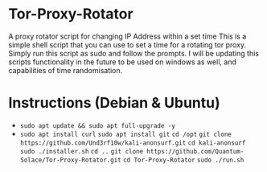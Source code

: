 # Tor-Proxy-Rotator
A proxy rotator script for changing IP Address within a set time
This is a simple shell script that you can use to set a time for a rotating tor proxy. Simply run this script as sudo and follow the prompts.
I will be updating this scripts functionality in the future to be used on windows as well, and capabilities of time randomisation.

# Instructions (Debian & Ubuntu)
- `sudo apt update && sudo apt full-upgrade -y`
- `sudo apt install curl`
`sudo apt install git`
`cd /opt`
`git clone https://github.com/Und3rf10w/kali-anonsurf.git`
`cd kali-anonsurf`
`sudo ./installer.sh`
`cd ..`
`git clone https://github.com/Quantum-Solace/Tor-Proxy-Rotator.git`
`cd Tor-Proxy-Rotator`
`sudo ./run.sh`
